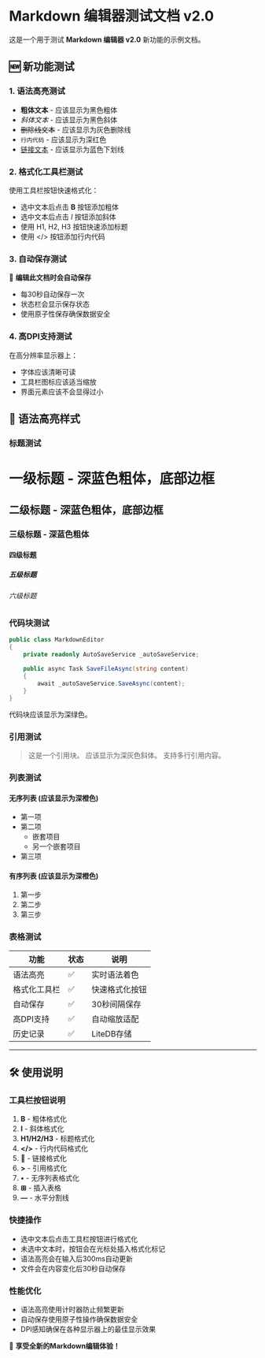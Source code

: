 # Markdown 编辑器测试文档 v2.0

这是一个用于测试 **Markdown 编辑器 v2.0** 新功能的示例文档。

## 🆕 新功能测试

### 1. 语法高亮测试
- **粗体文本** - 应该显示为黑色粗体
- *斜体文本* - 应该显示为黑色斜体
- ~~删除线文本~~ - 应该显示为灰色删除线
- `行内代码` - 应该显示为深红色
- [链接文本](https://example.com) - 应该显示为蓝色下划线

### 2. 格式化工具栏测试
使用工具栏按钮快速格式化：
- 选中文本后点击 **B** 按钮添加粗体
- 选中文本后点击 *I* 按钮添加斜体
- 使用 H1, H2, H3 按钮快速添加标题
- 使用 </> 按钮添加行内代码

### 3. 自动保存测试
📝 **编辑此文档时会自动保存**
- 每30秒自动保存一次
- 状态栏会显示保存状态
- 使用原子性保存确保数据安全

### 4. 高DPI支持测试
在高分辨率显示器上：
- 字体应该清晰可读
- 工具栏图标应该适当缩放
- 界面元素应该不会显得过小

## 🎨 语法高亮样式

### 标题测试
# 一级标题 - 深蓝色粗体，底部边框
## 二级标题 - 深蓝色粗体，底部边框
### 三级标题 - 深蓝色粗体
#### 四级标题
##### 五级标题
###### 六级标题

### 代码块测试
```csharp
public class MarkdownEditor
{
    private readonly AutoSaveService _autoSaveService;
    
    public async Task SaveFileAsync(string content)
    {
        await _autoSaveService.SaveAsync(content);
    }
}
```

代码块应该显示为深绿色。

### 引用测试
> 这是一个引用块。
> 应该显示为深灰色斜体。
> 支持多行引用内容。

### 列表测试
#### 无序列表 (应该显示为深橙色)
- 第一项
- 第二项
  - 嵌套项目
  - 另一个嵌套项目
- 第三项

#### 有序列表 (应该显示为深橙色)
1. 第一步
2. 第二步
3. 第三步

### 表格测试
| 功能 | 状态 | 说明 |
|------|------|------|
| 语法高亮 | ✅ | 实时语法着色 |
| 格式化工具栏 | ✅ | 快速格式化按钮 |
| 自动保存 | ✅ | 30秒间隔保存 |
| 高DPI支持 | ✅ | 自动缩放适配 |
| 历史记录 | ✅ | LiteDB存储 |

---

## 🛠️ 使用说明

### 工具栏按钮说明
1. **B** - 粗体格式化
2. **I** - 斜体格式化
3. **H1/H2/H3** - 标题格式化
4. **</>** - 行内代码格式化
5. **🔗** - 链接格式化
6. **>** - 引用格式化
7. **•** - 无序列表格式化
8. **⊞** - 插入表格
9. **—** - 水平分割线

### 快捷操作
- 选中文本后点击工具栏按钮进行格式化
- 未选中文本时，按钮会在光标处插入格式化标记
- 语法高亮会在输入后300ms自动更新
- 文件会在内容变化后30秒自动保存

### 性能优化
- 语法高亮使用计时器防止频繁更新
- 自动保存使用原子性操作确保数据安全
- DPI感知确保在各种显示器上的最佳显示效果

🎉 **享受全新的Markdown编辑体验！**